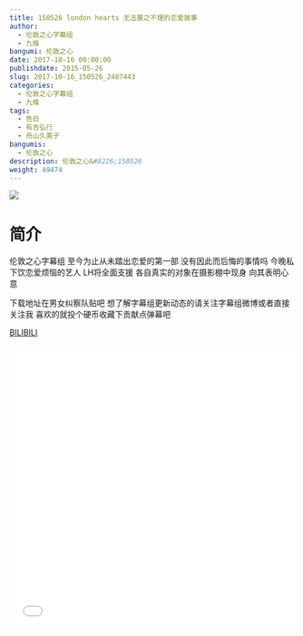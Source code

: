 ```yaml
---
title: 150526 london hearts 无法置之不理的恋爱故事
author: 
  - 伦敦之心字幕组
  - 九條
bangumi: 伦敦之心
date: 2017-10-16 00:00:00
publishdate: 2015-05-26
slug: 2017-10-16_150526_2487443
categories: 
  - 伦敦之心字幕组
  - 九條
tags: 
  - 告白
  - 有吉弘行
  - 舟山久美子
bangumis: 
  - 伦敦之心
description: 伦敦之心&#8226;150526
weight: 49474
---
```


![](https://i.imgur.com/Z0lPjQM.jpg)

# 简介  
伦敦之心字幕组 至今为止从未踏出恋爱的第一部 没有因此而后悔的事情吗 今晚私下饮恋爱烦恼的艺人 LH将全面支援 各自真实的对象在摄影棚中现身 向其表明心意 


下载地址在男女纠察队贴吧 想了解字幕组更新动态的请关注字幕组微博或者直接关注我 喜欢的就投个硬币收藏下贡献点弹幕吧

  [BILIBILI](https://www.bilibili.com/video/av2487443/)


<div class="vcontainer">  <iframe class='video' src="//www.bilibili.com/blackboard/player.html?aid=2487443" width="100%" height="500" frameborder="0" allowfullscreen="allowfullscreen"></iframe></div>
